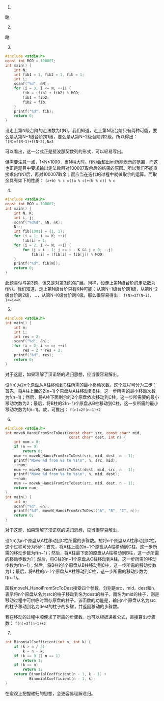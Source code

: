 1.
略


2.
略


3.
```c
#include <stdio.h>
const int MOD = 100007;
int main() {
	int N;
	int fib1 = 1, fib2 = 1, fib = 1;
	int i;
	scanf("%d", &N);
	for (i = 3; i <= N; ++i) {
		fib = (fib1 + fib2) % MOD;
		fib1 = fib2;
		fib2 = fib;
	}
	printf("%d", fib);
	return 0;
}
```
设走上第N级台阶的走法数为f(N)。我们知道，走上第N级台阶只有两种可能，要么是从第N−1级台阶跨1级，要么是从第N−2级台阶跨2级。所以得出： `f(N)=f(N−1)+f(N−2),N≥3`

可以看出，这一公式正是斐波那契数列的形式，可以轻易写出。

但需要注意一点，1≤N≤1000，当N稍大时，f(N)会超出int所能表示的范围，而这也正是题目中要求输出走法数目对100007取余后的结果的原因。所以我们不能直接求出f(N)后，再对100007取余；而应当在迭代的过程中就做取余的运算。而取余具有如下的性质： `(a+b) % c =((a % c)+(b % c)) % c`


4.
```c
#include <stdio.h>
const int MOD = 100007;
int main() {
	int N, K;
	int i, j;
	scanf("%d%d", &N, &K);
	N--;
	int fib[1001] = {1, 1};
	for (i = 1; i <= K; ++i)
		fib[i] = 1;
	for (i = 2; i <= N; ++i) {
		for (j = i - 1; j >= i - K && j > 0; --j)
			fib[i] = (fib[i] + fib[j]) % MOD;
	}
	printf("%d", fib[N]);
	return 0;
}
```
此题类似与第3题，但又是对第3题的扩展。同样，设走上第N级台阶的走法数为f(N)。我们知道，走上第N级台阶只有K种可能：从第N−1级台阶跨1级，从第N−2级台阶跨2级，…，从第N−K级台阶跨K级。那么很容易得出： `f(N)=Σf(N−i)，1<=i<=K`


5.
```c
#include <stdio.h>
int main() {
	int n;
	int i;
	int res = 2;
	scanf("%d", &n);
	for (i = 2; i <= n; ++i)
		res = 2 * res + 2;
	printf("%d", res);
	return 0;
}
```
对于这题，如果理解了汉诺塔的递归思想，应当很容易解出。

设f(n)为2n个原盘从A柱移动到C柱所需的最小移动次数。这个过程可分为三步：首先，将A柱上面的2(n−1)个原盘从A柱移动到B柱，这一步所需的最小移动次数为f(n−1)；然后，将A柱下面剩余的2个原盘依次移动到C柱，这一步所需要的最小移动次数为2；最后，将B柱的2(n−1)个原盘从B柱移动到C柱，这一步所需的最小移动次数为f(n−1)。故，可推出： `f(n)=2f(n−1)+2`


6.
```c
#include <stdio.h>
int moveN_HanoiFromSrcToDest(const char* src, const char* mid,
                             const char* dest, int n) {
	int num = 0;
	if (n == 0)
		return 0;
	num += moveN_HanoiFromSrcToDest(src, mid, dest, n - 1);
	printf("Move %d from %s to %s\n", n, src, mid);
	++num;
	num += moveN_HanoiFromSrcToDest(dest, mid, src, n - 1);
	printf("Move %d from %s to %s\n", n, mid, dest);
	++num;
	num += moveN_HanoiFromSrcToDest(src, mid, dest, n - 1);
	return num;
}
int main() {
	int n;
	scanf("%d", &n);
	printf("%d", moveN_HanoiFromSrcToDest("A", "B", "C", n));
	return 0;
}
```
对于这题，如果理解了汉诺塔的递归思想，应当很容易解出。

设f(n)为n个原盘从A柱移动到C柱所需的步骤数。想将n个原盘从A柱移动到C柱，这个过程可分为5步：首先，将A柱上面的n−1个原盘从A柱移动到C柱，这一步所需的移动步数为f(n−1)；然后，将A柱最下面的原盘从A柱移动到B柱，这一步所需的移动步数为1；然后，将C柱的n−1个原盘从C柱移动到A柱，这一步所需的移动步数为f(n−1)；然后，将B柱的1个原盘从B柱移动到C柱，这一步所需的移动步数为1；最后，将A柱的n−1个原盘从A柱移动到C柱，这一步所需的移动步数为f(n−1)。

函数moveN_HanoiFromSrcToDest接受四个参数，分别是src，mid，dest和n，表示将n个原盘从名为src的柱子移动到名为dest的柱子，而名为mid的柱子，则是移动过程中可供临时暂存原盘的柱子。该函数的功能是，输出n个原盘从名为src的柱子移动到名为dest的柱子的步骤，并返回移动的步骤数。

我在移动的过程中顺便求了所需的步骤数。也可以根据递推公式，直接算出步骤数： `f(n)=3f(n−1)+2`


7.
```c
int BinomialCoefficient(int n, int k) {
	if (k > n / 2)
		k = n - k;
	if (k == 0 || n == 1)
		return 1;
	if (k == n)
		return 1;
	return BinomialCoefficient(n - 1, k - 1) +
	       BinomialCoefficient(n - 1, k);
}
```
在宏观上把握递归的思想，会更容易理解递归。
